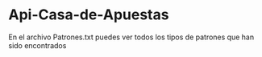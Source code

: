 # Api-Casa-de-Apuestas

En el archivo Patrones.txt puedes ver todos los tipos de patrones que han sido encontrados
